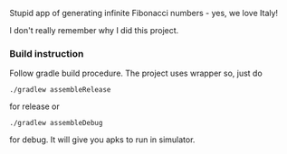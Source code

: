 
Stupid app of generating infinite Fibonacci numbers - yes, we love Italy!

I don't really remember why I did this project.

### Build instruction
Follow gradle build procedure. The project uses wrapper so, just do

```
./gradlew assembleRelease
```
for release or

```
./gradlew assembleDebug
```
for debug. It will give you apks to run in simulator.


